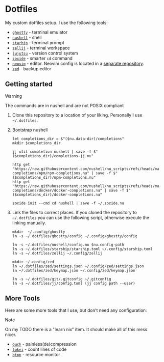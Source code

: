 # Dotfiles

My custom dotfiles setup. I use the following tools:

- [`ghostty`](https://ghostty.org/) - terminal emulator
- [`nushell`](https://www.nushell.sh/) - shell
- [`starhip`](https://starship.rs/) - terminal prompt
- [`zellij`](https://zellij.dev/) - terminal workspace
- [`jujutsu`](https://jj-vcs.github.io/jj/latest/) - version control system
- [`zoxide`](https://github.com/ajeetdsouza/zoxide) - smarter `cd` command
- [`neovim`](https://neovim.io/) - editor. Neovim config is located in a [separate repository](https://github.com/viddrobnic/init.lua).
- [`zed`](https://zed.dev/) - backup editor

## Getting started

> [!WARNING]
> The commands are in nushell and are not POSIX compliant

1. Clone this repository to a location of your liking. Personally I use `~/.dotfiles`.
2. Bootstrap nushell

   ```nushell
   let completions_dir = $"($nu.data-dir)/completions"
   mkdir $completions_dir

   jj util completion nushell | save -f $"($completions_dir)/completions-jj.nu"

   http get "https://raw.githubusercontent.com/nushell/nu_scripts/refs/heads/main/custom-completions/npm/npm-completions.nu" | save -f $"($completions_dir)/npm-completions.nu"
   http get "https://raw.githubusercontent.com/nushell/nu_scripts/refs/heads/main/custom-completions/docker/docker-completions.nu" | save -f $"($completions_dir)/docker-completions.nu"

   zoxide init --cmd cd nushell | save -f ~/.zoxide.nu
   ```

3. Link the files to correct places. If you cloned the repository to `~/.dotfiles` you can use the following
   script, otherwise execute the linking manually.

   ```nushell
   mkdir  ~/.config/ghostty
   ln -s ~/.dotfiles/ghostty/config ~/.config/ghostty/config

   ln -s ~/.dotfiles/nushell/config.nu $nu.config-path
   ln -s ~/.dotfiles/starship/starship.toml ~/.config/starship.toml
   ln -s ~/.dotfiles/zellij ~/.config/zellij

   mkdir ~/.config/zed
   ln ~/.dotfiles/zed/settings.json ~/.config/zed/settings.json
   ln ~/.dotfiles/zed/keymap.json ~/.config/zed/keymap.json

   ln -s ~/.dotfiles/git/.gitconfig ~/.gitconfig
   ln -s ~/.dotfiles/jj/config.toml (jj config path --user)
   ```

## More Tools

Here are some more tools that I use, but don't need any configuration:

> [!NOTE]
> On my TODO there is a "learn nix" item. It should make all of this mess nicer.

- [`ouch`](https://github.com/ouch-org/ouch) - painless(de)compression
- [`tokei`](https://github.com/XAMPPRocky/tokei) - count lines of code
- [`btop`](https://github.com/aristocratos/btop) - resource monitor
